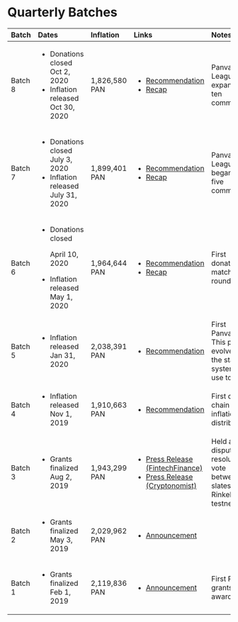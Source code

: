 # Quarterly Batches

<table>
  <thead>
    <tr>
      <th style="text-align:left">Batch</th>
      <th style="text-align:left">Dates</th>
      <th style="text-align:left">Inflation</th>
      <th style="text-align:left">Links</th>
      <th style="text-align:left">Notes</th>
    </tr>
  </thead>
  <tbody>
    <tr>
      <td style="text-align:left">Batch 8</td>
      <td style="text-align:left">
        <ul>
          <li>Donations closed Oct 2, 2020</li>
          <li>Inflation released Oct 30, 2020</li>
        </ul>
      </td>
      <td style="text-align:left">1,826,580 PAN</td>
      <td style="text-align:left">
        <ul>
          <li><a href="https://forum.panvala.com/t/the-panvala-caucuss-batch-eight-recommendations/217">Recommendation</a>
          </li>
          <li><a href="https://forum.panvala.com/t/panvala-league-funding-recap-for-batch-eight-september-2020/229">Recap</a>
          </li>
        </ul>
      </td>
      <td style="text-align:left">Panvala League expanded to ten communities</td>
    </tr>
    <tr>
      <td style="text-align:left">Batch 7</td>
      <td style="text-align:left">
        <p></p>
        <ul>
          <li>Donations closed July 3, 2020</li>
          <li>Inflation released July 31, 2020</li>
        </ul>
      </td>
      <td style="text-align:left">1,899,401 PAN</td>
      <td style="text-align:left">
        <ul>
          <li><a href="https://forum.panvala.com/t/the-panvala-caucuss-batch-seven-recommendations/197">Recommendation</a>
          </li>
          <li><a href="https://forum.panvala.com/t/gitcoin-grants-double-matching-recap-for-round-six/211">Recap</a>
          </li>
        </ul>
      </td>
      <td style="text-align:left">Panvala League began with five communities</td>
    </tr>
    <tr>
      <td style="text-align:left">Batch 6</td>
      <td style="text-align:left">
        <p></p>
        <ul>
          <li>
            <p>Donations closed</p>
            <p>April 10, 2020</p>
          </li>
          <li>Inflation released May 1, 2020</li>
        </ul>
      </td>
      <td style="text-align:left">1,964,644 PAN</td>
      <td style="text-align:left">
        <p></p>
        <ul>
          <li><a href="https://forum.panvala.com/t/the-panvala-caucuss-batch-six-recommendations/168">Recommendation</a>
          </li>
          <li><a href="https://forum.panvala.com/t/gitcoin-grants-round-five-double-matching-results/184">Recap</a>
          </li>
        </ul>
      </td>
      <td style="text-align:left">First donation matching round</td>
    </tr>
    <tr>
      <td style="text-align:left">Batch 5</td>
      <td style="text-align:left">
        <p></p>
        <ul>
          <li>Inflation released Jan 31, 2020</li>
        </ul>
      </td>
      <td style="text-align:left">2,038,391 PAN</td>
      <td style="text-align:left">
        <p></p>
        <ul>
          <li><a href="https://forum.panvala.com/t/the-panvala-caucuss-batch-five-recommendations/143">Recommendation</a>
          </li>
        </ul>
      </td>
      <td style="text-align:left">First Panvala poll. This poll evolved into the staking system we use today.</td>
    </tr>
    <tr>
      <td style="text-align:left">Batch 4</td>
      <td style="text-align:left">
        <p></p>
        <ul>
          <li>Inflation released Nov 1, 2019</li>
        </ul>
      </td>
      <td style="text-align:left">1,910,663 PAN</td>
      <td style="text-align:left">
        <p></p>
        <ul>
          <li><a href="https://forum.panvala.com/t/the-panvala-caucuss-batch-four-recommendations/30">Recommendation</a>
          </li>
        </ul>
      </td>
      <td style="text-align:left">First on-chain inflation distribution</td>
    </tr>
    <tr>
      <td style="text-align:left">Batch 3</td>
      <td style="text-align:left">
        <p></p>
        <ul>
          <li>Grants finalized Aug 2, 2019</li>
        </ul>
      </td>
      <td style="text-align:left">1,943,299 PAN</td>
      <td style="text-align:left">
        <p></p>
        <ul>
          <li><a href="https://www.fintechf.com/01-news/panvala-awards-token-grants-to-ethereum-based-projects/">Press Release (FintechFinance)</a>
          </li>
          <li><a href="https://en.cryptonomist.ch/2019/08/06/panvala-token-grants-have-been-announced/">Press Release (Cryptonomist)</a>
          </li>
        </ul>
      </td>
      <td style="text-align:left">Held a test dispute resolution vote between slates on the Rinkeby testnet</td>
    </tr>
    <tr>
      <td style="text-align:left">Batch 2</td>
      <td style="text-align:left">
        <p></p>
        <ul>
          <li>Grants finalized May 3, 2019</li>
        </ul>
      </td>
      <td style="text-align:left">2,029,962 PAN</td>
      <td style="text-align:left">
        <p></p>
        <ul>
          <li><a href="https://medium.com/@Panvala/seven-grants-awarded-for-ethereum-2-0-and-scaling-teams-in-panvalas-second-batch-626f74f0a3bb">Announcement</a>
          </li>
        </ul>
      </td>
      <td style="text-align:left"></td>
    </tr>
    <tr>
      <td style="text-align:left">Batch 1</td>
      <td style="text-align:left">
        <p></p>
        <ul>
          <li>Grants finalized Feb 1, 2019</li>
        </ul>
      </td>
      <td style="text-align:left">2,119,836 PAN</td>
      <td style="text-align:left">
        <p></p>
        <ul>
          <li><a href="https://medium.com/@Panvala/twelve-grants-awarded-in-batch-one-of-panvala-token-grants-59b8df7422fe">Announcement</a>
          </li>
        </ul>
      </td>
      <td style="text-align:left">First PAN grants ever awarded</td>
    </tr>
  </tbody>
</table>

